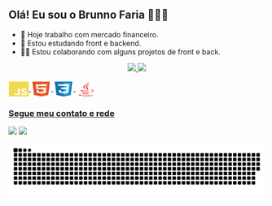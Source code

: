 ## Olá! Eu sou o Brunno Faria 🧑🏻‍💻

- 🔭 Hoje trabalho com mercado financeiro.
- 🌱 Estou estudando front e backend.
- 👯‍♂️ Estou colaborando com alguns projetos de front e back.

<div align="center">
  <a href="https://github.com/BrunnoFaria">
  <img height="180em" src="https://github-readme-stats.vercel.app/api?username=BrunnoFaria&show_icons=true&theme=dracula&include_all_commits=true&count_private=true"/>
  <img height="180em" src="https://github-readme-stats.vercel.app/api/top-langs/?username=BrunnoFaria&layout=compact&langs_count=7&theme=dracula"/>
</div>

  <div style="display: inline_block"><br>
  <img align="center" alt="Dev-Js" height="30" width="40" src="https://raw.githubusercontent.com/devicons/devicon/master/icons/javascript/javascript-plain.svg">
  <img align="center" alt="Dev-HTML" height="30" width="40" src="https://raw.githubusercontent.com/devicons/devicon/master/icons/html5/html5-original.svg">
  <img align="center" alt="Dev-CSS" height="30" width="40" src="https://raw.githubusercontent.com/devicons/devicon/master/icons/css3/css3-original.svg">
  <img align="center" alt="Dev-Java" height="30" width="40" src="https://raw.githubusercontent.com/devicons/devicon/master/icons/java/java-plain.svg">
 
    
</div>
  
 ### Segue meu contato e rede
  
  <div> 
  
  <a href = "mailto:brunnofaria@gmail.com"><img src="https://img.shields.io/badge/-Gmail-%23333?style=for-the-badge&logo=gmail&logoColor=white" target="_blank"></a>
  <a href="https://www.linkedin.com/in/brunnofaria/" target="_blank"><img src="https://img.shields.io/badge/-LinkedIn-%230077B5?style=for-the-badge&logo=linkedin&logoColor=white" target="_blank"></a>
  
 
 
  ![Snake animation](https://github.com/BrunnoFaria/BrunnoFaria/blob/output/github-contribution-grid-snake.svg)
 
</div>


          

